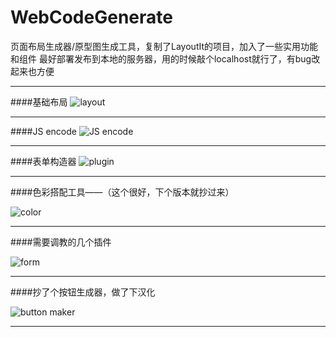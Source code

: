 # WebCodeGenerate
页面布局生成器/原型图生成工具，复制了LayoutIt的项目，加入了一些实用功能和组件
最好部署发布到本地的服务器，用的时候敲个localhost就行了，有bug改起来也方便

***
####基础布局
![layout](https://ooo.0o0.ooo/2016/06/08/5757ed6145486.jpg)
***
####JS encode
![JS encode](https://ooo.0o0.ooo/2016/06/08/5757eaf646b1a.jpg)
***
####表单构造器
![plugin](https://ooo.0o0.ooo/2016/06/08/5757eddd32cf2.jpg)
***
####色彩搭配工具——（这个很好，下个版本就抄过来）

![color](https://ooo.0o0.ooo/2016/06/08/5757eddd2cf70.jpg)
***
####需要调教的几个插件

![form](https://ooo.0o0.ooo/2016/06/08/5757eddcc384d.jpg)
***
####抄了个按钮生成器，做了下汉化

![button maker](https://github.com/megatontech/WebCodeGenerate/blob/master/IMG%20(6).jpg)
***
